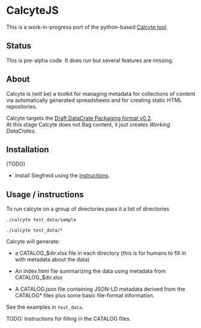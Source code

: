 # CalcyteJS

This is a work-in-progress port of the python-based [Calcyte tool](https://codeine.research.uts.edu.au/eresearch/calcyte).

## Status

This is pre-alpha code. It does run but several features are missing.

## About

Calcyte is (will be) a toolkit for managing metadata for collections of content
via automatically generated spreadsheets and for creating static HTML repositories.

Calcyte targets the [Draft DataCrate Packaging format v0.2](https://github.com/UTS-eResearch/datacrate/blob/new_draft/0.2/spec/0.2/data_crate_specification_v0.2.md).  
At this stage Calcyte does not Bag content, it jsut creates *Working DataCrates*.

## Installation
(TODO)

-  Install Siegfreid using the [instructions](https://github.com/richardlehane/siegfried/wiki/Getting-started).


## Usage / instructions

To run calcyte on a group of directories pass it a list of directories


```
./calcyte test_data/sample
```

```
./calcyte test_data/*

```

Calcyte will generate:

-  a CATALOG_$dir.xlsx file in each directory (this is for humans to fill in with
   metadata about the data)

-  An index.html file summarizing the data using metadata from CATALOG_$dir.xlsx

-  A CATALOG.json file containing JSON-LD metadata derived from the CATALOG* files plus some basic file-format information.

See the examples in ```test_data```.


TODO: Instructions for filling in the CATALOG files.
